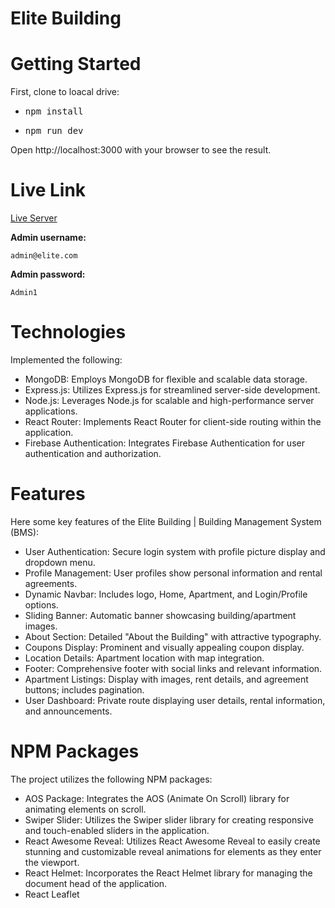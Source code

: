 # Elite Building

# Getting Started

First, clone to loacal drive:
- <pre>npm install</pre> 
- <pre>npm run dev</pre>
  
Open http://localhost:3000 with your browser to see the result.  

# Live Link

 [Live Server](https://elite-building.web.app/)

**Admin username:** <pre>`admin@elite.com`</pre>

**Admin password:** <pre>`Admin1`</pre>


# Technologies
Implemented the following:
-  MongoDB: Employs MongoDB for flexible and scalable data storage.
-  Express.js: Utilizes Express.js for streamlined server-side development.
-  Node.js: Leverages Node.js for scalable and high-performance server applications.
-  React Router: Implements React Router for client-side routing within the application.
-  Firebase Authentication: Integrates Firebase Authentication for user authentication and authorization.
  
# Features
Here some key features of the Elite Building | Building Management System (BMS):

- User Authentication: Secure login system with profile picture display and dropdown menu.
- Profile Management: User profiles show personal information and rental agreements.
- Dynamic Navbar: Includes logo, Home, Apartment, and Login/Profile options.
- Sliding Banner: Automatic banner showcasing building/apartment images.
- About Section: Detailed "About the Building" with attractive typography.
- Coupons Display: Prominent and visually appealing coupon display.
- Location Details: Apartment location with map integration.
- Footer: Comprehensive footer with social links and relevant information.
- Apartment Listings: Display with images, rent details, and agreement buttons; includes pagination.
- User Dashboard: Private route displaying user details, rental information, and announcements.

# NPM Packages
The project utilizes the following NPM packages:
-  AOS Package: Integrates the AOS (Animate On Scroll) library for animating elements on scroll.
-  Swiper Slider: Utilizes the Swiper slider library for creating responsive and touch-enabled sliders in the application.
-  React Awesome Reveal: Utilizes React Awesome Reveal to easily create stunning and customizable reveal animations for elements as they enter the viewport.
-  React Helmet: Incorporates the React Helmet library for managing the document head of the application.
-  React Leaflet

